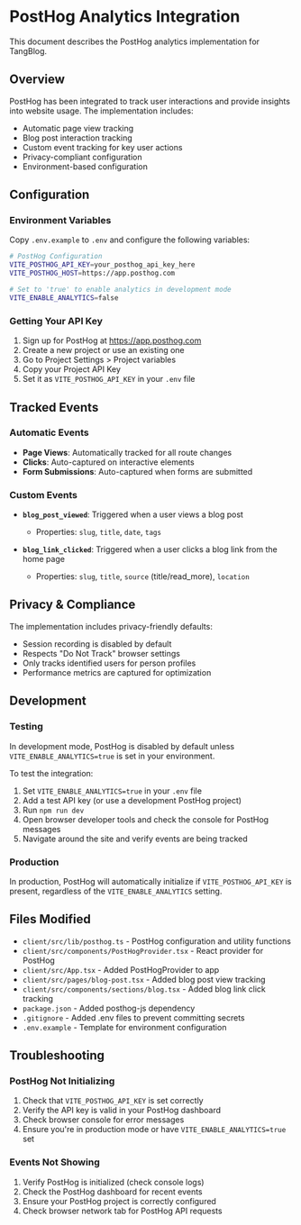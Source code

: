 # PostHog Analytics Integration

This document describes the PostHog analytics implementation for TangBlog.

## Overview

PostHog has been integrated to track user interactions and provide insights into website usage. The implementation includes:

- Automatic page view tracking
- Blog post interaction tracking
- Custom event tracking for key user actions
- Privacy-compliant configuration
- Environment-based configuration

## Configuration

### Environment Variables

Copy `.env.example` to `.env` and configure the following variables:

```bash
# PostHog Configuration
VITE_POSTHOG_API_KEY=your_posthog_api_key_here
VITE_POSTHOG_HOST=https://app.posthog.com

# Set to 'true' to enable analytics in development mode
VITE_ENABLE_ANALYTICS=false
```

### Getting Your API Key

1. Sign up for PostHog at https://app.posthog.com
2. Create a new project or use an existing one
3. Go to Project Settings > Project variables
4. Copy your Project API Key
5. Set it as `VITE_POSTHOG_API_KEY` in your `.env` file

## Tracked Events

### Automatic Events

- **Page Views**: Automatically tracked for all route changes
- **Clicks**: Auto-captured on interactive elements
- **Form Submissions**: Auto-captured when forms are submitted

### Custom Events

- **`blog_post_viewed`**: Triggered when a user views a blog post
  - Properties: `slug`, `title`, `date`, `tags`
  
- **`blog_link_clicked`**: Triggered when a user clicks a blog link from the home page
  - Properties: `slug`, `title`, `source` (title/read_more), `location`

## Privacy & Compliance

The implementation includes privacy-friendly defaults:

- Session recording is disabled by default
- Respects "Do Not Track" browser settings
- Only tracks identified users for person profiles
- Performance metrics are captured for optimization

## Development

### Testing

In development mode, PostHog is disabled by default unless `VITE_ENABLE_ANALYTICS=true` is set in your environment.

To test the integration:

1. Set `VITE_ENABLE_ANALYTICS=true` in your `.env` file
2. Add a test API key (or use a development PostHog project)
3. Run `npm run dev`
4. Open browser developer tools and check the console for PostHog messages
5. Navigate around the site and verify events are being tracked

### Production

In production, PostHog will automatically initialize if `VITE_POSTHOG_API_KEY` is present, regardless of the `VITE_ENABLE_ANALYTICS` setting.

## Files Modified

- `client/src/lib/posthog.ts` - PostHog configuration and utility functions
- `client/src/components/PostHogProvider.tsx` - React provider for PostHog
- `client/src/App.tsx` - Added PostHogProvider to app
- `client/src/pages/blog-post.tsx` - Added blog post view tracking
- `client/src/components/sections/blog.tsx` - Added blog link click tracking
- `package.json` - Added posthog-js dependency
- `.gitignore` - Added .env files to prevent committing secrets
- `.env.example` - Template for environment configuration

## Troubleshooting

### PostHog Not Initializing

1. Check that `VITE_POSTHOG_API_KEY` is set correctly
2. Verify the API key is valid in your PostHog dashboard
3. Check browser console for error messages
4. Ensure you're in production mode or have `VITE_ENABLE_ANALYTICS=true` set

### Events Not Showing

1. Verify PostHog is initialized (check console logs)
2. Check the PostHog dashboard for recent events
3. Ensure your PostHog project is correctly configured
4. Check browser network tab for PostHog API requests